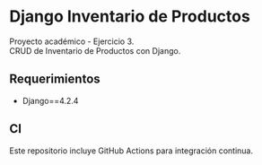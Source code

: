 # Django Inventario de Productos

Proyecto académico - Ejercicio 3.  
CRUD de Inventario de Productos con Django.

## Requerimientos
- Django==4.2.4

## CI
Este repositorio incluye GitHub Actions para integración continua.
